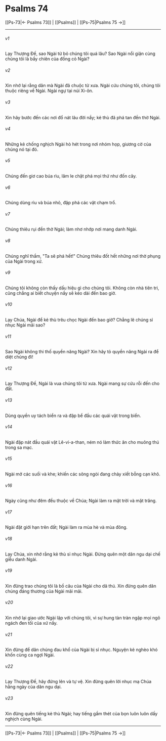 # Psalms 74

[[Ps-73|← Psalms 73]] | [[Psalms]] | [[Ps-75|Psalms 75 →]]
***



###### v1 
Lạy Thượng Đế, sao Ngài từ bỏ chúng tôi quá lâu? Sao Ngài nổi giận cùng chúng tôi là bầy chiên của đồng cỏ Ngài? 

###### v2 
Xin nhớ lại rằng dân mà Ngài đã chuộc từ xưa. Ngài cứu chúng tôi, chúng tôi thuộc riêng về Ngài. Ngài ngự tại núi Xi-ôn. 

###### v3 
Xin hãy bước đến các nơi đổ nát lâu đời nầy; kẻ thù đã phá tan đền thờ Ngài. 

###### v4 
Những kẻ chống nghịch Ngài hò hét trong nơi nhóm họp, giương cờ của chúng nó tại đó. 

###### v5 
Chúng đến giơ cao búa rìu, lăm le chặt phá mọi thứ như đốn cây. 

###### v6 
Chúng dùng rìu và búa nhỏ, đập phá các vật chạm trổ. 

###### v7 
Chúng thiêu rụi đền thờ Ngài; làm nhơ nhớp nơi mang danh Ngài. 

###### v8 
Chúng nghĩ thầm, "Ta sẽ phá hết!" Chúng thiêu đốt hết những nơi thờ phụng của Ngài trong xứ. 

###### v9 
Chúng tôi không còn thấy dấu hiệu gì cho chúng tôi. Không còn nhà tiên tri, cũng chẳng ai biết chuyện nầy sẽ kéo dài đến bao giờ. 

###### v10 
Lạy Chúa, Ngài để kẻ thù trêu chọc Ngài đến bao giờ? Chẳng lẽ chúng sỉ nhục Ngài mãi sao? 

###### v11 
Sao Ngài không thi thố quyền năng Ngài? Xin hãy tỏ quyền năng Ngài ra để diệt chúng đi! 

###### v12 
Lạy Thượng Đế, Ngài là vua chúng tôi từ xưa. Ngài mang sự cứu rỗi đến cho đất. 

###### v13 
Dùng quyền uy tách biển ra và đập bể đầu các quái vật trong biển. 

###### v14 
Ngài đập nát đầu quái vật Lê-vi-a-than, ném nó làm thức ăn cho muông thú trong sa mạc. 

###### v15 
Ngài mở các suối và khe; khiến các sông ngòi đang chảy xiết bỗng cạn khô. 

###### v16 
Ngày cũng như đêm đều thuộc về Chúa; Ngài làm ra mặt trời và mặt trăng. 

###### v17 
Ngài đặt giới hạn trên đất; Ngài làm ra mùa hè và mùa đông. 

###### v18 
Lạy Chúa, xin nhớ rằng kẻ thù sỉ nhục Ngài. Đừng quên một dân ngu dại chế giễu danh Ngài. 

###### v19 
Xin đừng trao chúng tôi là bồ câu của Ngài cho dã thú. Xin đừng quên dân chúng đáng thương của Ngài mãi mãi. 

###### v20 
Xin nhớ lại giao ước Ngài lập với chúng tôi, vì sự hung tàn tràn ngập mọi ngõ ngách đen tối của xứ nầy. 

###### v21 
Xin đừng để dân chúng đau khổ của Ngài bị sỉ nhục. Nguyện kẻ nghèo khó khốn cùng ca ngợi Ngài. 

###### v22 
Lạy Thượng Đế, hãy đứng lên và tự vệ. Xin đừng quên lời nhục mạ Chúa hằng ngày của dân ngu dại. 

###### v23 
Xin đừng quên tiếng kẻ thù Ngài; hay tiếng gầm thét của bọn luôn luôn dấy nghịch cùng Ngài.

***
[[Ps-73|← Psalms 73]] | [[Psalms]] | [[Ps-75|Psalms 75 →]]
